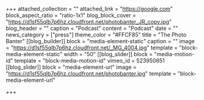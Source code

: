 +++
attached_collection = ""
attached_link = "https://google.com"
block_aspect_ratio = "ratio-1x1"
blog_block_cover = "https://d1sf55qlb7p6hz.cloudfront.net/photobanter_JR_copy.jpg"
blog_header = ""
caption = "Podcast"
content = "Podcast"
date = ""
news_category = ["press"]
theme_color = "#FFCF85"
title = "The Photo Banter"
[[blog_builder]]
block = "media-element-static"
caption = ""
image = "https://d1sf55qlb7p6hz.cloudfront.net/_MG_4004.jpg"
template = "block-media-element-static"
width = "50"
[[blog_slider]]
block = "media-motion-id"
template = "block-media-motion-id"
vimeo_id = 523950651
[[blog_slider]]
block = "media-element-url"
image = "https://d1sf55qlb7p6hz.cloudfront.net/photobanter.jpg"
template = "block-media-element-url"

+++
